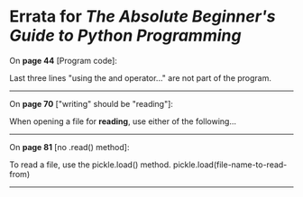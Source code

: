 # Errata for *The Absolute Beginner's Guide to Python Programming*

On **page 44** [Program code]:
 
Last three lines "using the and operator..." are not part of the program.

***

On **page 70** ["writing" should be "reading"]:
 
When opening a file for **reading**, use either of the following...

***

On **page 81** [no .read() method]:
 
To read a file, use the pickle.load() method.
pickle.load(file-name-to-read-from)

***
